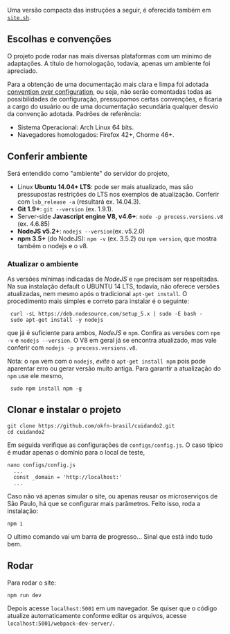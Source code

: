 Uma versão compacta das instruções a seguir, é oferecida também em [`site.sh`](./src/site.sh).

## Escolhas e convenções
O projeto pode rodar nas mais diversas plataformas com um mínimo de adaptações. A título de homologação, todavia, apenas um ambiente foi apreciado. 

Para a obtenção de uma documentação mais clara e limpa foi adotada [convention over configuration](https://en.wikipedia.org/wiki/Convention_over_configuration), ou seja, não serão comentadas todas as possibilidades de configuração, pressupomos certas convenções, e ficaria a cargo do usuário ou de uma documentação secundária qualquer desvio da convenção adotada.  Padrões de referência:

* Sistema Operacional: Arch Linux 64 bits.
* Navegadores homologados: Firefox 42+, Chorme 46+.


## Conferir ambiente
Será entendido como "ambiente" do servidor do projeto,

* Linux **Ubuntu 14.04+ LTS**: pode ser mais atualizado, mas são pressupostas restrições do LTS nos exemplos de atualização. Conferir com `lsb_release -a` (resultará ex. 14.04.3).
* **Git 1.9+**: `git --version` (ex. 1.9.1).
* Server-side **Javascript engine V8, v4.6+**: `node -p process.versions.v8` (ex. 4.6.85)
* **NodeJS v5.2+**: `nodejs --version`(ex. v5.2.0)
* **npm 3.5+** (do NodeJS): `npm -v` (ex. 3.5.2) ou `npm version`, que mostra também o nodejs e o v8.

### Atualizar o ambiente

As versões mínimas indicadas de  *NodeJS* e `npm` precisam ser respeitadas. Na sua instalação default o UBUNTU 14 LTS, todavia, não oferece versões atualizadas, nem mesmo após o tradicional `apt-get install`. O procedimento mais simples e correto para instalar é o seguinte:

```
 curl -sL https://deb.nodesource.com/setup_5.x | sudo -E bash -
 sudo apt-get install -y nodejs
```
que já é suficiente para ambos,  *NodeJS* e `npm`. Confira as versões com `npm -v`  e `nodejs --version`. O V8 em geral já se encontra atualizado, mas vale conferir com `nodejs -p process.versions.v8`.

Nota: o `npm` vem com o `nodejs`, *evite* o `apt-get install npm` pois pode aparentar erro ou gerar versão muito antiga. Para garantir a atualização do `npm` use ele mesmo,

```
 sudo npm install npm -g 
```

## Clonar e instalar o projeto

```
git clone https://github.com/okfn-brasil/cuidando2.git
cd cuidando2
```

Em seguida verifique as configurações de `configs/config.js`. O caso típico é mudar apenas o domínio para o local de teste, 

```
nano configs/config.js
  ...
  const _domain = 'http://localhost:'
  ...
```

Caso não vá apenas simular o site, ou apenas reusar os microserviços de São Paulo, há que se configurar mais parâmetros. Feito isso, roda a instalação:

```
npm i
```
O ultimo comando vai um barra de progresso... Sinal que está indo tudo bem.

## Rodar

Para rodar o site:

```
npm run dev
```

Depois acesse `localhost:5001` em um navegador. Se quiser que o código atualize automaticamente conforme editar os arquivos, acesse `localhost:5001/webpack-dev-server/`.


